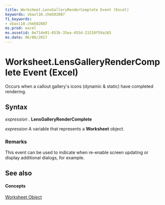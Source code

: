 ```yaml
---
title: Worksheet.LensGalleryRenderComplete Event (Excel)
keywords: vbaxl10.chm502087
f1_keywords:
- vbaxl10.chm502087
ms.prod: excel
ms.assetid: 0e714e01-653b-35ea-455d-21510f59a165
ms.date: 06/08/2017
---
```



# Worksheet.LensGalleryRenderComplete Event (Excel)

Occurs when a callout gallery's icons (dynamic & static) have completed rendering.


## Syntax

 _expression_ . **LensGalleryRenderComplete**

 _expression_ A variable that represents a **Worksheet** object.


### Remarks

This event can be used to indicate when re-enable screen updating or display additional dialogs, for example.


## See also


#### Concepts


[Worksheet Object](worksheet-object-excel.md)

